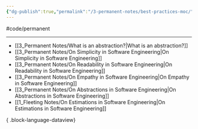 ```yaml
---
{"dg-publish":true,"permalink":"/3-permanent-notes/best-practices-moc/","created":"2023-08-01T08:03:31.918-05:00","updated":"2023-08-03T09:57:23.212-05:00"}
---
```


#code/permanent

---
- [[3_Permanent Notes/What is an abstraction?\|What is an abstraction?]]
- [[3_Permanent Notes/On Simplicity in Software Engineering\|On Simplicity in Software Engineering]]
- [[3_Permanent Notes/On Readability in Software Engineering\|On Readability in Software Engineering]]
- [[3_Permanent Notes/On Empathy in Software Engineering\|On Empathy in Software Engineering]]
- [[3_Permanent Notes/On Abstractions in Software Engineering\|On Abstractions in Software Engineering]]
- [[1_Fleeting Notes/On Estimations in Software Engineering\|On Estimations in Software Engineering]]

{ .block-language-dataview}